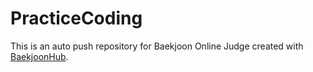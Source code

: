 # PracticeCoding
This is an auto push repository for Baekjoon Online Judge created with [BaekjoonHub](https://github.com/BaekjoonHub/BaekjoonHub).
